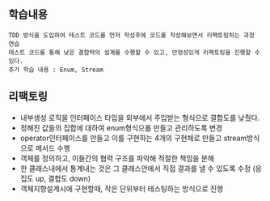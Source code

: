 ## 학습내용
    TDD 방식을 도입하여 테스트 코드를 먼저 작성후에 코드를 작성해보면서 리팩토링하는 과정 연습
    테스트 코드를 통해 낮은 결합력의 설계를 수행할 수 있고, 안정성있게 리팩토링을 진행할 수 있다.
    추가 학습 내용 : Enum, Stream
## 리팩토링 
* 내부생성 로직을 인터페이스 타입을 외부에서 주입받는 형식으로 결합도를 낮췄다.
* 정해진 값들의 집합에 대하여 enum형식으롤 만들고 관리하도록 변경
* operator인터페이스를 만들고 이를 구현하는 4개의 구현체로 만들고 stream방식으로 메서드 수행
* 객체를 정의하고, 이들간의 협력 구조를 파악해 적절한 책임을 분해
* 한 클래스내에서 통계내는 것은 그 클래스안에서 직접 결과를 낼 수 있도록 수정 (응집도 up, 결합도 down)
* 객체지향설계시에 구현할때, 작은 단위부터 테스팅하는 방식으로 진행
